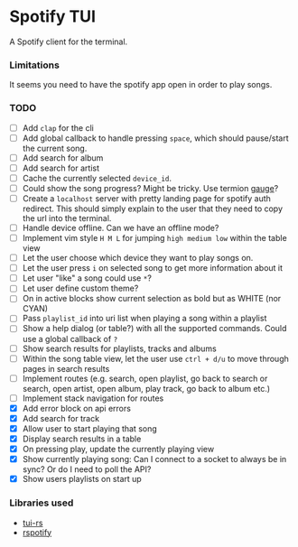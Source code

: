 # Spotify TUI

A Spotify client for the terminal.

### Limitations

It seems you need to have the spotify app open in order to play songs.

### TODO

- [ ] Add `clap` for the cli
- [ ] Add global callback to handle pressing `space`, which should pause/start the current song.
- [ ] Add search for album
- [ ] Add search for artist
- [ ] Cache the currently selected `device_id`.
- [ ] Could show the song progress? Might be tricky. Use termion [gauge](https://github.com/fdehau/tui-rs/blob/master/examples/gauge.rs)?
- [ ] Create a `localhost` server with pretty landing page for spotify auth redirect. This should simply explain to the user that they need to copy the url into the terminal.
- [ ] Handle device offline. Can we have an offline mode?
- [ ] Implement vim style `H M L` for jumping `high medium low` within the table view
- [ ] Let the user choose which device they want to play songs on.
- [ ] Let the user press `i` on selected song to get more information about it
- [ ] Let user "like" a song could use `*`?
- [ ] Let user define custom theme?
- [ ] On in active blocks show current selection as bold but as WHITE (nor CYAN)
- [ ] Pass `playlist_id` into uri list when playing a song within a playlist
- [ ] Show a help dialog (or table?) with all the supported commands. Could use a global callback of `?`
- [ ] Show search results for playlists, tracks and albums
- [ ] Within the song table view, let the user use `ctrl + d/u` to move through pages in search results
- [ ] Implement routes (e.g. search, open playlist, go back to search or search, open artist, open album, play track, go back to album etc.)
- [ ] Implement stack navigation for routes
- [x] Add error block on api errors
- [x] Add search for track
- [x] Allow user to start playing that song
- [x] Display search results in a table
- [x] On pressing play, update the currently playing view
- [x] Show currently playing song: Can I connect to a socket to always be in sync? Or do I need to poll the API?
- [x] Show users playlists on start up

### Libraries used

- [tui-rs](https://github.com/fdehau/tui-rs)
- [rspotify](https://github.com/ramsayleung/rspotify)
